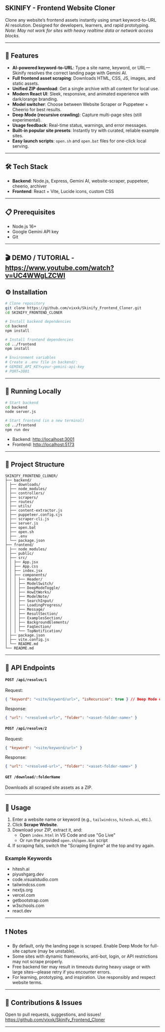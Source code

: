 ## SKINIFY - Frontend Website Cloner

Clone any website’s frontend assets instantly using smart keyword-to-URL AI resolution. Designed for developers, learners, and rapid prototyping. _Note: May not work for sites with heavy realtime data or network access blocks._

---

## 🚀 Features

- **AI-powered keyword-to-URL**: Type a site name, keyword, or URL—Skinify resolves the correct landing page with Gemini AI.
- **Full frontend asset scraping**: Downloads HTML, CSS, JS, images, and static assets.
- **Unified ZIP download**: Get a single archive with all content for local use.
- **Modern React UI**: Sleek, responsive, and animated experience with dark/orange branding.
- **Model switcher**: Choose between Website Scraper or Puppeteer + Cheerio for best results.
- **Deep Mode (recursive crawling)**: Capture multi-page sites (still experimental).
- **Usage feedback**: Real-time status, warnings, and error messages.
- **Built-in popular site presets**: Instantly try with curated, reliable example sites.
- **Easy launch scripts**: `open.sh` and `open.bat` files for one-click local serving.

---

## 🛠️ Tech Stack

- **Backend**: Node.js, Express, Gemini AI, website-scraper, puppeteer, cheerio, archiver
- **Frontend**: React + Vite, Lucide icons, custom CSS

---

## 📋 Prerequisites

- Node.js 16+  
- Google Gemini API key  
- Git

---


## 🎬 DEMO / TUTORIAL - https://www.youtube.com/watch?v=UC4WWgLZCWI



## ⚙️ Installation

```bash
# Clone repository
git clone https://github.com/vixxk/Skinify_Frontend_Cloner.git
cd SKINIFY_FRONTEND_CLONER

# Install backend dependencies
cd backend
npm install

# Install frontend dependencies
cd ../frontend
npm install

# Environment variables
# Create a .env file in backend/:
# GEMINI_API_KEY=your-gemini-api-key
# PORT=3001
```

---

## 🚀 Running Locally

```bash
# Start backend
cd backend
node server.js

# Start frontend (in a new terminal)
cd ../frontend
npm run dev
```

- Backend: [http://localhost:3001](http://localhost:3001)
- Frontend: [http://localhost:5173](http://localhost:5173)

---

## 📁 Project Structure

```
SKINIFY_FRONTEND_CLONER/
├── backend/
│ ├── downloads/
│ ├── node_modules/
│ ├── controllers/
│ ├── scrapers/
│ ├── routes/
│ ├── utils/
│ ├── content-extractor.js
│ ├── puppeteer.config.cjs
│ ├── scraper-cli.js
│ ├── server.js
│ ├── open.bat
│ ├── open.sh
│ ├── .env
│ └── package.json
├── frontend/
│ ├── node_modules/
│ ├── public/
│ ├── src/
│ │ ├── App.jsx
│ │ ├── App.css
│ │ ├── index.jsx
│ │ ├── components/
│ │ │ ├── Header/
│ │ │ ├── ModelSwitch/
│ │ │ ├── DeepModeToggle/
│ │ │ ├── HowItWorks/
│ │ │ ├── ModelNote/
│ │ │ ├── SearchInput/
│ │ │ ├── LoadingProgress/
│ │ │ ├── Message/
│ │ │ ├── ResultSection/
│ │ │ ├── ExamplesSection/
│ │ │ ├── BackgroundElements/
│ │ │ ├── FaqSection/
│ │ │ └── TopNotification/
│ ├── package.json
│ ├── vite.config.js
│ └── README.md
└── README.md
```

---

## 🔧 API Endpoints

#### `POST /api/resolve/1`
Request:
```json
{ "keyword": "<site/keyword/url>", "isRecursive": true } // Deep Mode optional
```
Response:
```json
{ "url": "<resolved-url>", "folder": "<asset-folder-name>" }
```

#### `POST /api/resolve/2`
Request:
```json
{ "keyword": "<site/keyword/url>" }
```
Response:
```json
{ "url": "<resolved-url>", "folder": "<asset-folder-name>" }
```

#### `GET /download/:folderName`
Downloads all scraped site assets as a ZIP.

---

## 🎯 Usage

1. Enter a website name or keyword (e.g., `tailwindcss`, `hitesh.ai`, etc.).
2. Click **Scrape Website**.
3. Download your ZIP, extract it, and:
    - Open `index.html` in VS Code and use "Go Live"
    - Or run the provided `open.sh`/`open.bat` script
4. If scraping fails, switch the "Scraping Engine" at the top and try again.

### Example Keywords

- hitesh.ai
- piyushgarg.dev
- code.visualstudio.com
- tailwindcss.com
- nextjs.org
- vercel.com
- getbootstrap.com
- w3schools.com
- react.dev

---

## ❗ Notes

- By default, only the landing page is scraped. Enable Deep Mode for full-site capture (may be unstable).
- Some sites with dynamic frameworks, anti-bot, login, or API restrictions may not scrape properly.
- Free backend tier may result in timeouts during heavy usage or with large sites—please retry if you encounter errors.
- For learning, prototyping, and inspiration. Use responsibly and respect website terms.

---

## 👥 Contributions & Issues

Open to pull requests, suggestions, and issues!  
https://github.com/vixxk/Skinify_Frontend_Cloner

---
